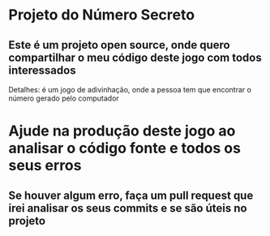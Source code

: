 <h1> Projeto do Número Secreto </h1>
<h2> Este é um projeto open source, onde quero compartilhar o meu código deste jogo com todos interessados</h2>
<p> Detalhes: é um jogo de adivinhação, onde a pessoa tem que encontrar o número gerado pelo computador</p>
<h1> Ajude na produção deste jogo ao analisar o código fonte e todos os seus erros </h1>
<h2> Se houver algum erro, faça um pull request que irei analisar os seus commits e se são úteis no projeto</h2>
